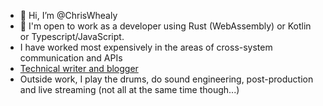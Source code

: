 - 👋 Hi, I’m @ChrisWhealy
- 👀 I'm open to work as a developer using Rust (WebAssembly) or Kotlin or Typescript/JavaScript.
- I have worked most expensively in the areas of cross-system communication and APIs
- [Technical writer and blogger](https://awesome.red-badger.com/)
- Outside work, I play the drums, do sound engineering, post-production and live streaming (not all at the same time though...)
